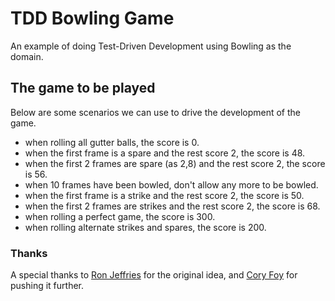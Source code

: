 # TDD Bowling Game
An example of doing Test-Driven Development using Bowling as the domain.

## The game to be played
Below are some scenarios we can use to drive the development of the game.

* when rolling all gutter balls, the score is 0.
* when the first frame is a spare and the rest score 2, the score is 48.
* when the first 2 frames are spare (as 2,8) and the rest score 2, the score is 56.
* when 10 frames have been bowled, don't allow any more to be bowled.
* when the first frame is a strike and the rest score 2, the score is 50.
* when the first 2 frames are strikes and the rest score 2, the score is 68.
* when rolling a perfect game, the score is 300.
* when rolling alternate strikes and spares, the score is 200.

### Thanks
A special thanks to [Ron Jeffries](http://xprogramming.com/articles/miningbowling/) 
for the original idea, and [Cory Foy](http://blog.coryfoy.com/2006/08/tdd-bowling-game-part-1/) 
for pushing it further.
